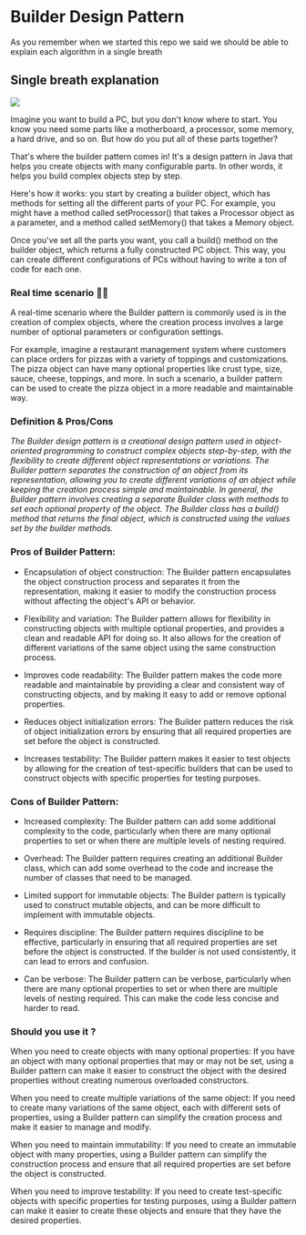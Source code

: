 
# Builder Design Pattern

As you remember when we started this repo we said we should be able to explain each algorithm in a single breath

## Single breath explanation
![](https://media0.giphy.com/media/CZokLM4Ax23DbPN2Py/giphy.gif)


Imagine you want to build a PC, but you don't know where to start. You know you need some parts like a motherboard, a processor, some memory, a hard drive, and so on. But how do you put all of these parts together?

That's where the builder pattern comes in! It's a design pattern in Java that helps you create objects with many configurable parts. In other words, it helps you build complex objects step by step.

Here's how it works: you start by creating a builder object, which has methods for setting all the different parts of your PC. For example, you might have a method called setProcessor() that takes a Processor object as a parameter, and a method called setMemory() that takes a Memory object.

Once you've set all the parts you want, you call a build() method on the builder object, which returns a fully constructed PC object. This way, you can create different configurations of PCs without having to write a ton of code for each one.



###  Real time scenario 🤙🏾
A real-time scenario where the Builder pattern is commonly used is in the creation of complex objects, where the creation process involves a large number of optional parameters or configuration settings.

For example, imagine a restaurant management system where customers can place orders for pizzas with a variety of toppings and customizations. The pizza object can have many optional properties like crust type, size, sauce, cheese, toppings, and more. In such a scenario, a builder pattern can be used to create the pizza object in a more readable and maintainable way.

### Definition & Pros/Cons

_The Builder design pattern is a creational design pattern used in object-oriented programming to construct complex objects step-by-step, with the flexibility to create different object representations or variations. The Builder pattern separates the construction of an object from its representation, allowing you to create different variations of an object while keeping the creation process simple and maintainable.
In general, the Builder pattern involves creating a separate Builder class with methods to set each optional property of the object. The Builder class has a build() method that returns the final object, which is constructed using the values set by the builder methods._

### Pros of Builder Pattern:

* Encapsulation of object construction: The Builder pattern encapsulates the object construction process and separates it from the representation, making it easier to modify the construction process without affecting the object's API or behavior.

* Flexibility and variation: The Builder pattern allows for flexibility in constructing objects with multiple optional properties, and provides a clean and readable API for doing so. It also allows for the creation of different variations of the same object using the same construction process.

* Improves code readability: The Builder pattern makes the code more readable and maintainable by providing a clear and consistent way of constructing objects, and by making it easy to add or remove optional properties.

* Reduces object initialization errors: The Builder pattern reduces the risk of object initialization errors by ensuring that all required properties are set before the object is constructed.

* Increases testability: The Builder pattern makes it easier to test objects by allowing for the creation of test-specific builders that can be used to construct objects with specific properties for testing purposes.

### Cons of Builder Pattern:

* Increased complexity: The Builder pattern can add some additional complexity to the code, particularly when there are many optional properties to set or when there are multiple levels of nesting required.

* Overhead: The Builder pattern requires creating an additional Builder class, which can add some overhead to the code and increase the number of classes that need to be managed.

* Limited support for immutable objects: The Builder pattern is typically used to construct mutable objects, and can be more difficult to implement with immutable objects.

* Requires discipline: The Builder pattern requires discipline to be effective, particularly in ensuring that all required properties are set before the object is constructed. If the builder is not used consistently, it can lead to errors and confusion.

* Can be verbose: The Builder pattern can be verbose, particularly when there are many optional properties to set or when there are multiple levels of nesting required. This can make the code less concise and harder to read.

### Should you use it ?

When you need to create objects with many optional properties: If you have an object with many optional properties that may or may not be set, using a Builder pattern can make it easier to construct the object with the desired properties without creating numerous overloaded constructors.

When you need to create multiple variations of the same object: If you need to create many variations of the same object, each with different sets of properties, using a Builder pattern can simplify the creation process and make it easier to manage and modify.

When you need to maintain immutability: If you need to create an immutable object with many properties, using a Builder pattern can simplify the construction process and ensure that all required properties are set before the object is constructed.

When you need to improve testability: If you need to create test-specific objects with specific properties for testing purposes, using a Builder pattern can make it easier to create these objects and ensure that they have the desired properties.
